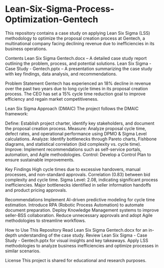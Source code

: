 # Lean-Six-Sigma-Process-Optimization-Gentech
This repository contains a case study on applying Lean Six Sigma (LSS) methodology to optimize the proposal creation process at Gentech, a multinational company facing declining revenue due to inefficiencies in its business operations.

Contents
Lean Six Sigma Gentech.docx – A detailed case study report outlining the problem, process, and potential solutions. Lean Six Sigma - Case Study - Gentech.pptx – A presentation summarizing the case study with key findings, data analysis, and recommendations.

Problem Statement
Gentech has experienced an 18% decline in revenue over the past two years due to long cycle times in its proposal creation process. The CEO has set a 15% cycle time reduction goal to improve efficiency and regain market competitiveness.

Lean Six Sigma Approach (DMAIC)
The project follows the DMAIC framework:

Define: Establish project charter, identify key stakeholders, and document the proposal creation process. Measure: Analyze proposal cycle time, defect rates, and operational performance using DPMO & Sigma Level calculations. Analyze: Identify bottlenecks through Pareto charts, Fishbone diagrams, and statistical correlation (bid complexity vs. cycle time). Improve: Implement recommendations such as self-service portals, automation, and Agile methodologies. Control: Develop a Control Plan to ensure sustainable improvements.

Key Findings
High cycle times due to excessive handovers, manual processes, and non-standard approvals. Correlation (0.83) between bid complexity and cycle time. Sigma Level: 2.08, indicating significant process inefficiencies. Major bottlenecks identified in seller information handoffs and product pricing approvals.

Recommendations
Implement AI-driven predictive modeling for cycle time estimation. Introduce RPA (Robotic Process Automation) to automate document preparation. Deploy Knowledge Management systems to improve seller-BSS collaboration. Reduce unnecessary approvals and adopt Agile methodologies to streamline workflows.

How to Use This Repository
Read Lean Six Sigma Gentech.docx for an in-depth understanding of the case study. Review Lean Six Sigma - Case Study - Gentech.pptx for visual insights and key takeaways. Apply LSS methodologies to analyze business inefficiencies and optimize processes in similar scenarios.

License
This project is shared for educational and research purposes.
